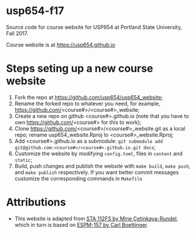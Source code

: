 # usp654-f17

Source code for course website for USP654 at Portland State University, Fall 2017.

Course website is at https://usp654.github.io

# Steps seting up a new course website

1. Fork the repo at https://github.com/usp654/usp654_website;
1. Rename the forked repo to whatever you need, for example, https://github.com/<course#>/<course#>_website;
1. Create a new repo on github <course#>.github.io (note that you have to own https://github.com/<course#> for this to work);
1. Clone https://github.com/<course#>/<course#>_website.git as a local repo; rename usp654_website.Rproj to <course#>_website.Rproj;
1. Add <course#>.github.io as a submodule: `git submodule add git@github.com:<course#>/<course#>.github.io.git docs`;
1. Customize the website by modifying `config.toml`, files in `content` and `static`;
1. Build, push changes and publish the website with `make build`, `make push`, and `make publish` respectively. If you want better commit messages customize the corresponding commands in `Makefile`

# Attributions

- This website is adapted from [STA 112FS by Mine Çetinkaya-Rundel](http://www2.stat.duke.edu/courses/Fall17/sta112.01/), which in turn is based on [ESPM-157 by Carl Boettinger](https://espm-157.carlboettiger.info/).
